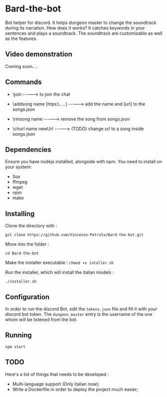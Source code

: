 # Bard-the-bot
Bot helper for discord. It helps dungeon master to change the soundtrack during its narration. How does it works? It catches keywords in your sentences and plays a soundtrack. The soundtrack are customizable as well as the features.

## Video demonstration
Coming soon....

## Commands

+    \join ----->
         to join the chat

+    \addsong  name [htps:\\.....] ----->
        add the name and [url] to the songs.json

+    \rmsong name ----->
        remove the song from songs.json

+    \churl name newUrl -----> (TODO)
        change url to a song inside songs.json



## Dependencies
Ensure you have nodejs installed, alongside with npm. You need to install on your system:
+ Sox
+ ffmpeg
+ wget
+ npm
+ make

## Installing
Clone the directory with : 

``` git clone https://github.com/Vincenzo-Petrolo/Bard-the-bot.git ```

Move into the folder :

``` cd Bard-the-bot ```

Make the installer executable :
``` chmod +x intaller.sh ```

Run the installer, which will install the italian models :

``` ./installer.sh ```

## Configuration
In order to run the discord Bot, edit the ```tokens.json``` file and fill it
with your discord bot token. The ```dungeon_master``` entry is the username of 
the one whom will be listened from the bot.

## Running
``` npm start ```

## TODO
Here's a list of things that needs to be developed :
+ Multi-language support (Only italian now);
+ Write a Dockerfile in order to deploy the project much easier;